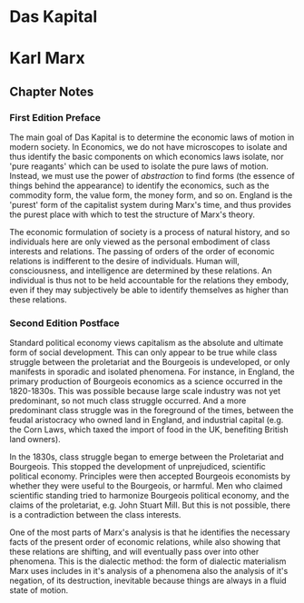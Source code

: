 # Das Kapital
# Karl Marx

## Chapter Notes

### First Edition Preface

The main goal of Das Kapital is to determine the economic laws of motion in modern society. In Economics, we do not have microscopes to isolate and thus identify the basic components on which economics laws isolate, nor 'pure reagants' which can be used to isolate the pure laws of motion. Instead, we must use the power of *abstraction* to find forms (the essence of things behind the appearance) to identify the economics, such as the commodity form, the value form, the money form, and so on. England is the 'purest' form of the capitalist system during Marx's time, and thus provides the purest place with which to test the structure of Marx's theory.

The economic formulation of society is a process of natural history, and so individuals here are only viewed as the personal embodiment of class interests and relations. The passing of orders of the order of economic relations is indifferent to the desire of individuals. Human will, consciousness, and intelligence are determined by these relations. An individual is thus not to be held accountable for the relations they embody, even if they may subjectively be able to identify themselves as higher than these relations.

### Second Edition Postface

Standard political economy views capitalism as the absolute and ultimate form of social development. This can only appear to be true while class struggle between the proletariat and the Bourgeois is undeveloped, or only manifests in sporadic and isolated phenomena. For instance, in England, the primary production of Bourgeois economics as a science occurred in the 1820-1830s. This was possible because large scale industry was not yet predominant, so not much class struggle occurred. And a more predominant class struggle was in the foreground of the times, between the feudal aristocracy who owned land in England, and industrial capital (e.g. the Corn Laws, which taxed the import of food in the UK, benefiting British land owners).

In the 1830s, class struggle began to emerge between the Proletariat and Bourgeois. This stopped the development of unprejudiced, scientific political economy. Principles were then accepted Bourgeois economists by whether they were useful to the Bourgeois, or harmful. Men who claimed scientific standing tried to harmonize Bourgeois political economy, and the claims of the proletariat, e.g. John Stuart Mill. But this is not possible, there is a contradiction between the class interests.

One of the most parts of Marx's analysis is that he identifies the necessary facts of the present order of economic relations, while also showing that these relations are shifting, and will eventually pass over into other phenomena. This is the dialectic method: the form of dialectic materialism Marx uses includes in it's analysis of a phenomena also the analysis of it's negation, of its destruction, inevitable because things are always in a fluid state of motion.